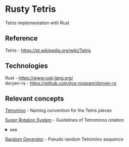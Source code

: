 # Rusty Tetris
Tetris implementation with Rust

## Reference
Tetris - https://pt.wikipedia.org/wiki/Tetris  

## Technologies
Rust - https://www.rust-lang.org/  
doryen-rs - https://github.com/jice-nospam/doryen-rs

## Relevant concepts
[Tetromino](https://tetris.fandom.com/wiki/Tetromino) - Naming convention for the Tetris pieces 
  
[Super Rotation System](https://tetris.fandom.com/wiki/SRS) - Guidelines of Tetrominos rotation
<details><summary>see</summary>

>![alt text](https://static.wikia.nocookie.net/tetrisconcept/images/3/3d/SRS-pieces.png/revision/latest?cb=20060626173148 "visual representation of pivot points of Tetrominos while rotating")
</details>

[Random Generator](https://tetris.fandom.com/wiki/Random_Generator) - Pseudo random Tetromino sequence  
